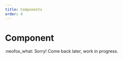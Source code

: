 ```yaml
---
title: Components
order: 4
---
```


# Component

:neofox_what: Sorry! Come back later, work in progress.
